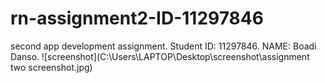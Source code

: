# rn-assignment2-ID-11297846
second app development assignment.
Student ID: 11297846.
NAME: Boadi Danso.
![screenshot](C:\Users\LAPTOP\Desktop\screenshot\assignment two screenshot.jpg)

